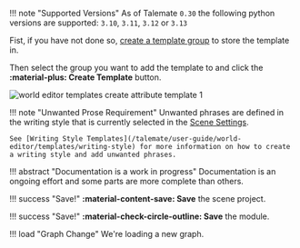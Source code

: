 <!--- --8<-- [start:python-versions] -->
!!! note "Supported Versions"
    As of Talemate `0.30` the following python versions are supported: `3.10`, `3.11`, `3.12` or `3.13`
<!--- --8<-- [end:python-versions] -->

<!--- --8<-- [start:world-editor-create-group] -->
Fist, if you have not done so, [create a template group](/talemate/user-guide/world-editor/templates/groups) to store the template in.

Then select the group you want to add the template to and click the **:material-plus: Create Template** button.

![world editor templates create attribute template 1](/talemate/img/0.26.0/world-editor-templates-create-attribute-template-1.png)
<!--- --8<-- [end:world-editor-create-group] -->

<!--- --8<-- [start:editor-revision-unwanted-propse-requirement] -->
!!! note "Unwanted Prose Requirement"
    Unwanted phrases are defined in the writing style that is currently selected in the [Scene Settings](/talemate/user-guide/world-editor/scene/settings).

    See [Writing Style Templates](/talemate/user-guide/world-editor/templates/writing-style) for more information on how to create a writing style and add unwanted phrases.
<!--- --8<-- [end:editor-revision-unwanted-propse-requirement] -->

<!--- --8<-- [start:documentation-is-a-work-in-progress] -->
!!! abstract "Documentation is a work in progress"
    Documentation is an ongoing effort and some parts are more complete than others.
<!--- --8<-- [end:documentation-is-a-work-in-progress] -->

<!--- --8<-- [start:save-scene-project] -->
!!! success "Save!"
    **:material-content-save: Save** the scene project.
<!--- --8<-- [end:save-scene-project] -->

<!--- --8<-- [start:save-graph] -->
!!! success "Save!"
    **:material-check-circle-outline: Save** the module. 
<!--- --8<-- [end:save-graph] -->

<!--- --8<-- [start:alert-graph-changed] -->
!!! load "Graph Change"
    We're loading a new graph.
<!--- --8<-- [end:alert-graph-changed] -->